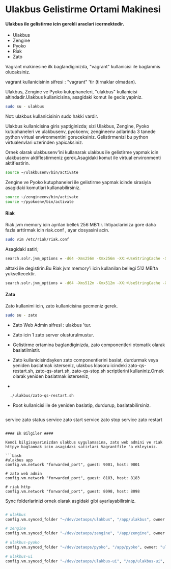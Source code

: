 Ulakbus Gelistirme Ortami Makinesi
==========================

#### Ulakbus ile gelistirme icin gerekli araclari icermektedir. ####

- Ulakbus
- Zengine
- Pyoko
- Riak
- Zato

Vagrant makinesine ilk baglandiginizda, "vagrant" kullanicisi ile baglanmis olucaksiniz.

vagrant kullanicisinin sifresi : "vagrant" 'tir (tirnaklar olmadan).

Ulakbus, Zengine ve Pyoko kutuphaneleri, "ulakbus" kullanicisi altindadir.Ulakbus kullanicisina, asagidaki komut ile gecis yapiniz.

```bash
sudo su - ulakbus
```
Not: ulakbus kullanicisinin sudo hakki vardir.

Ulakbus kullanicisina giris yaptiginizda; sizi Ulakbus, Zengine, Pyoko kutuphaneleri ve ulakbusenv, pyokoenv, zengineenv adlarinda 3 tanede python virtual environmentini goruceksiniz.
Gelistirmenizi bu python virtualenvlari uzerinden yapicaksiniz.

Ornek olarak ulakbusenv'ini kullanarak ulakbus ile gelistirme yapmak icin ulakbusenv aktiflestirmeniz gerek.Asagidaki komut ile virtual environmenti aktiflestirin.

```bash
source ~/ulakbusenv/bin/activate
```

Zengine ve Pyoko kutuphaneleri ile gelistirme yapmak icinde sirasiyla asagidaki komutlari kullanabilirsiniz.

```bash
source ~/zengineenv/bin/activate
source ~/pyokoenv/bin/activate
```

#### Riak ####
Riak jvm memory icin ayrilan bellek 256 MB'tir. Ihtiyaclariniza gore daha fazla arttirmak icin riak.conf , ayar dosyasini acin.

```bash
sudo vim /etc/riak/riak.conf
```
Asagidaki satiri;
```bash
search.solr.jvm_options = -d64 -Xms256m -Xmx256m -XX:+UseStringCache -XX:+UseCompressedOops
```
alttaki ile degistirin.Bu Riak jvm memory'i icin kullanilan bellegi 512 MB'ta yukseltecektir.

```bash
search.solr.jvm_options = -d64 -Xms512m -Xmx512m -XX:+UseStringCache -XX:+UseCompressedOops
```

#### Zato ####

Zato kullanimi icin, zato kullanicisina gecmeniz gerek.

```bash
sudo su - zato
```

- Zato Web Admin sifresi : ulakbus 'tur.

- Zato icin 1 zato server olusturulmustur.

- Gelistirme ortamina baglandiginizda, zato componentleri otomatik olarak baslatilmistir.
 - Zato kullanicisindayken zato componentlerini baslat, durdurmak veya yeniden baslatmak isterseniz, ulakbus klasoru icindeki zato-qs-restart.sh, zato-qs-start.sh, zato-qs-stop.sh scriptlerini kullaniniz.Ornek olarak yeniden baslatmak isterseniz,
 - 
 ```bash
   ./ulakbus/zato-qs-restart.sh
   ```
 - Root kullanicisi ile de yeniden baslatip, durdurup, baslatabilirsiniz.

   ```bash
  service zato status
  service zato start
  service zato stop
  service zato restart
   ```

 #### Ek Bilgiler ####

 Kendi bilgisayarinizdan ulakbus uygulamasina, zato web admini ve riak httpye baglanmak icin asagidaki satirlari Vagrantfile 'a ekleyiniz.

 ```bash
 #ulakbus app
 config.vm.network "forwarded_port", guest: 9001, host: 9001

 # zato web admin
 config.vm.network "forwarded_port", guest: 8183, host: 8183

 # riak http
 config.vm.network "forwarded_port", guest: 8098, host: 8098

 ```

 Sync folderlarinizi ornek olarak asgidaki gibi ayarlayabilirsiniz.

 ```bash

 # ulakbus
 config.vm.synced_folder "~/dev/zetaops/ulakbus", "/app/ulakbus", owner: "ulakbus", group: "ulakbus"

 # zengine
 config.vm.synced_folder "~/dev/zetaops/zengine", "/app/zengine", owner: "ulakbus", group: "ulakbus"

 # ulakbus-pyoko
 config.vm.synced_folder "~/dev/zetaops/pyoko", "/app/pyoko", owner: "ulakbus", group: "ulakbus"

 # ulakbus-ui
 config.vm.synced_folder "~/dev/zetaops/ulakbus-ui", "/app/ulakbus-ui", owner: "ulakbus", group: "ulakbus"

 ```
